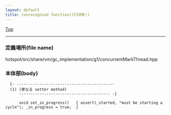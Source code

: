 ```yaml
---
layout: default
title: (unrecognied function)(FIXME!)
---
```

[Top](../index.html)

--- 
### 定義場所(file name)
hotspot/src/share/vm/gc_implementation/g1/concurrentMarkThread.hpp


### 本体部(body)
```
  {- -------------------------------------------
  (1) (単なる setter method)
      ---------------------------------------- -}

	  void set_in_progress()   { assert(_started, "must be starting a cycle"); _in_progress = true;  }
	
```


